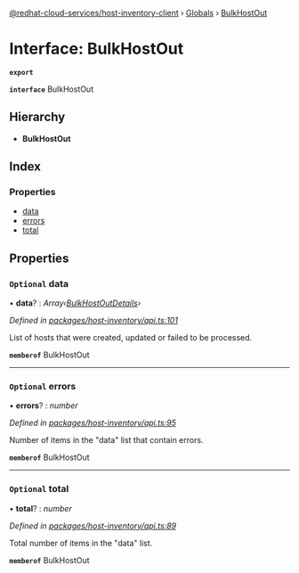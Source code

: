 [@redhat-cloud-services/host-inventory-client](../README.md) › [Globals](../globals.md) › [BulkHostOut](bulkhostout.md)

# Interface: BulkHostOut

**`export`** 

**`interface`** BulkHostOut

## Hierarchy

* **BulkHostOut**

## Index

### Properties

* [data](bulkhostout.md#optional-data)
* [errors](bulkhostout.md#optional-errors)
* [total](bulkhostout.md#optional-total)

## Properties

### `Optional` data

• **data**? : *Array‹[BulkHostOutDetails](bulkhostoutdetails.md)›*

*Defined in [packages/host-inventory/api.ts:101](https://github.com/RedHatInsights/javascript-clients/blob/master/packages/host-inventory/api.ts#L101)*

List of hosts that were created, updated or failed to be processed.

**`memberof`** BulkHostOut

___

### `Optional` errors

• **errors**? : *number*

*Defined in [packages/host-inventory/api.ts:95](https://github.com/RedHatInsights/javascript-clients/blob/master/packages/host-inventory/api.ts#L95)*

Number of items in the \"data\" list that contain errors.

**`memberof`** BulkHostOut

___

### `Optional` total

• **total**? : *number*

*Defined in [packages/host-inventory/api.ts:89](https://github.com/RedHatInsights/javascript-clients/blob/master/packages/host-inventory/api.ts#L89)*

Total number of items in the \"data\" list.

**`memberof`** BulkHostOut

